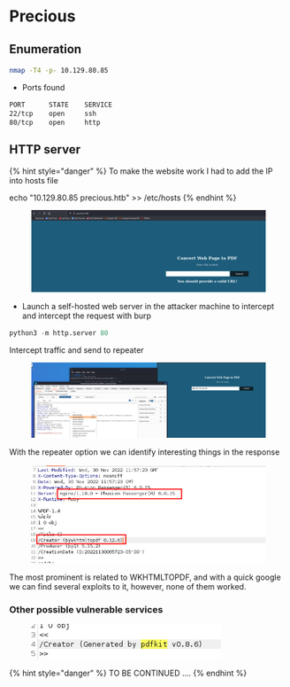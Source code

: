# Precious

## Enumeration

```bash
nmap -T4 -p- 10.129.80.85
```

* Ports found

```
PORT      STATE    SERVICE
22/tcp    open     ssh
80/tcp    open     http
```



## HTTP server

{% hint style="danger" %}
To make the website work I had to add the IP into hosts file

echo "10.129.80.85 precious.htb" >> /etc/hosts
{% endhint %}

<figure><img src="../.gitbook/assets/image (3).png" alt=""><figcaption></figcaption></figure>

* Launch a self-hosted web server in the attacker machine to intercept and intercept the request with burp

```python
python3 -m http.server 80
```



Intercept traffic and send to repeater

<figure><img src="../.gitbook/assets/image (4).png" alt=""><figcaption></figcaption></figure>

With the repeater option we can identify interesting things in the response

<figure><img src="../.gitbook/assets/image (1).png" alt=""><figcaption></figcaption></figure>

The most prominent is related to WKHTMLTOPDF, and with a quick google we can find several exploits to it, however, none of them worked.&#x20;



### Other possible vulnerable services

<figure><img src="../.gitbook/assets/image.png" alt=""><figcaption></figcaption></figure>

{% hint style="danger" %}
TO BE CONTINUED ....
{% endhint %}

